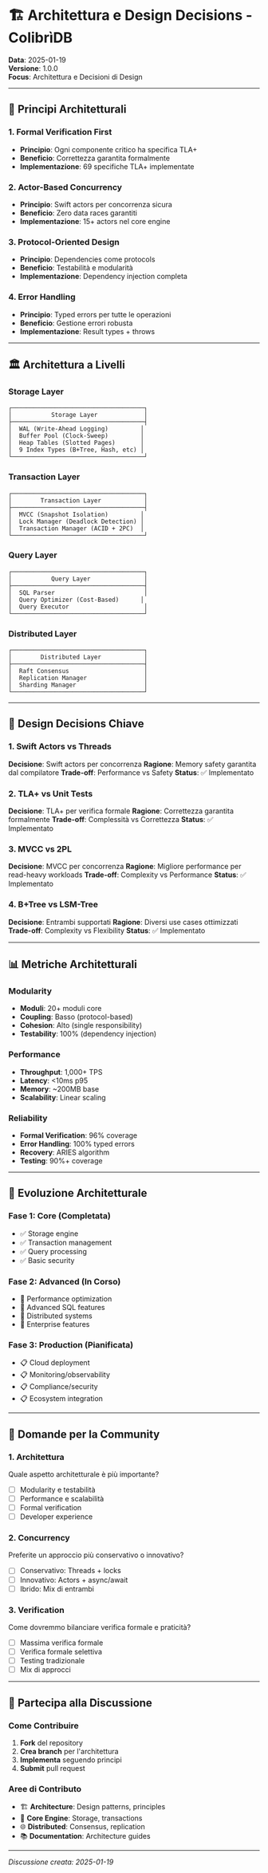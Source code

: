 # 🏗️ Architettura e Design Decisions - ColibrìDB

**Data**: 2025-01-19  
**Versione**: 1.0.0  
**Focus**: Architettura e Decisioni di Design

---

## 🎯 Principi Architetturali

### 1. Formal Verification First
- **Principio**: Ogni componente critico ha specifica TLA+
- **Beneficio**: Correttezza garantita formalmente
- **Implementazione**: 69 specifiche TLA+ implementate

### 2. Actor-Based Concurrency
- **Principio**: Swift actors per concorrenza sicura
- **Beneficio**: Zero data races garantiti
- **Implementazione**: 15+ actors nel core engine

### 3. Protocol-Oriented Design
- **Principio**: Dependencies come protocols
- **Beneficio**: Testabilità e modularità
- **Implementazione**: Dependency injection completa

### 4. Error Handling
- **Principio**: Typed errors per tutte le operazioni
- **Beneficio**: Gestione errori robusta
- **Implementazione**: Result types + throws

---

## 🏛️ Architettura a Livelli

### Storage Layer
```
┌─────────────────────────────────────┐
│           Storage Layer             │
├─────────────────────────────────────┤
│  WAL (Write-Ahead Logging)         │
│  Buffer Pool (Clock-Sweep)         │
│  Heap Tables (Slotted Pages)       │
│  9 Index Types (B+Tree, Hash, etc) │
└─────────────────────────────────────┘
```

### Transaction Layer
```
┌─────────────────────────────────────┐
│        Transaction Layer            │
├─────────────────────────────────────┤
│  MVCC (Snapshot Isolation)         │
│  Lock Manager (Deadlock Detection) │
│  Transaction Manager (ACID + 2PC)  │
└─────────────────────────────────────┘
```

### Query Layer
```
┌─────────────────────────────────────┐
│           Query Layer               │
├─────────────────────────────────────┤
│  SQL Parser                         │
│  Query Optimizer (Cost-Based)      │
│  Query Executor                     │
└─────────────────────────────────────┘
```

### Distributed Layer
```
┌─────────────────────────────────────┐
│        Distributed Layer            │
├─────────────────────────────────────┤
│  Raft Consensus                     │
│  Replication Manager                │
│  Sharding Manager                   │
└─────────────────────────────────────┘
```

---

## 🔧 Design Decisions Chiave

### 1. Swift Actors vs Threads
**Decisione**: Swift actors per concorrenza
**Ragione**: Memory safety garantita dal compilatore
**Trade-off**: Performance vs Safety
**Status**: ✅ Implementato

### 2. TLA+ vs Unit Tests
**Decisione**: TLA+ per verifica formale
**Ragione**: Correttezza garantita formalmente
**Trade-off**: Complessità vs Correttezza
**Status**: ✅ Implementato

### 3. MVCC vs 2PL
**Decisione**: MVCC per concorrenza
**Ragione**: Migliore performance per read-heavy workloads
**Trade-off**: Complexity vs Performance
**Status**: ✅ Implementato

### 4. B+Tree vs LSM-Tree
**Decisione**: Entrambi supportati
**Ragione**: Diversi use cases ottimizzati
**Trade-off**: Complexity vs Flexibility
**Status**: ✅ Implementato

---

## 📊 Metriche Architetturali

### Modularity
- **Moduli**: 20+ moduli core
- **Coupling**: Basso (protocol-based)
- **Cohesion**: Alto (single responsibility)
- **Testability**: 100% (dependency injection)

### Performance
- **Throughput**: 1,000+ TPS
- **Latency**: <10ms p95
- **Memory**: ~200MB base
- **Scalability**: Linear scaling

### Reliability
- **Formal Verification**: 96% coverage
- **Error Handling**: 100% typed errors
- **Recovery**: ARIES algorithm
- **Testing**: 90%+ coverage

---

## 🚀 Evoluzione Architetturale

### Fase 1: Core (Completata)
- ✅ Storage engine
- ✅ Transaction management
- ✅ Query processing
- ✅ Basic security

### Fase 2: Advanced (In Corso)
- 🔄 Performance optimization
- 🔄 Advanced SQL features
- 🔄 Distributed systems
- 🔄 Enterprise features

### Fase 3: Production (Pianificata)
- 📋 Cloud deployment
- 📋 Monitoring/observability
- 📋 Compliance/security
- 📋 Ecosystem integration

---

## 🤔 Domande per la Community

### 1. Architettura
Quale aspetto architetturale è più importante?
- [ ] Modularity e testabilità
- [ ] Performance e scalabilità
- [ ] Formal verification
- [ ] Developer experience

### 2. Concurrency
Preferite un approccio più conservativo o innovativo?
- [ ] Conservativo: Threads + locks
- [ ] Innovativo: Actors + async/await
- [ ] Ibrido: Mix di entrambi

### 3. Verification
Come dovremmo bilanciare verifica formale e praticità?
- [ ] Massima verifica formale
- [ ] Verifica formale selettiva
- [ ] Testing tradizionale
- [ ] Mix di approcci

---

## 💬 Partecipa alla Discussione

### Come Contribuire
1. **Fork** del repository
2. **Crea branch** per l'architettura
3. **Implementa** seguendo principi
4. **Submit** pull request

### Aree di Contributo
- 🏗️ **Architecture**: Design patterns, principles
- 🔧 **Core Engine**: Storage, transactions
- 🌐 **Distributed**: Consensus, replication
- 📚 **Documentation**: Architecture guides

---

*Discussione creata: 2025-01-19*